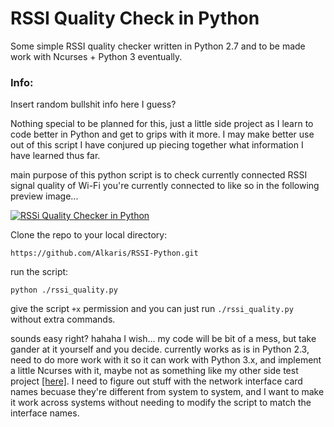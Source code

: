 # RSSI Quality Check in Python
Some simple RSSI quality checker written in Python 2.7 and to be made work with Ncurses + Python 3 eventually.


### Info:
Insert random bullshit info here I guess?

Nothing special to be planned for this, just a little side project as I learn to code better in Python and get to grips with it more. I may make better use out of this script I have conjured up piecing together what information I have learned thus far.

main purpose of this python script is to check currently connected RSSI signal quality of Wi-Fi you're currently connected to like so in the following preview image...


[![RSSi Quality Checker in Python][1]][1]

  [1]: https://i.stack.imgur.com/Di8wd.png
  
Clone the repo to your local directory:

```
https://github.com/Alkaris/RSSI-Python.git
```

run the script:
```
python ./rssi_quality.py
```
give the script `+x` permission and you can just run `./rssi_quality.py` without extra commands.
  
sounds easy right? hahaha I wish... my code will be bit of a mess, but take gander at it yourself and you decide. currently works as is in Python 2.3, need to do more work with it so it can work with Python 3.x, and implement a little Ncurses with it, maybe not as something like my other side test project [[here]](https://github.com/Alkaris/Roofox.py). I need to figure out stuff with the network interface card names becuase they're different from system to system, and I want to make it work across systems without needing to modify the script to match the interface names.
